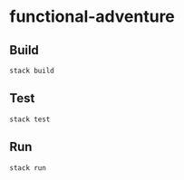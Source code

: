 # functional-adventure

## Build

```
stack build
```

## Test

```
stack test
```

## Run

```
stack run
```
